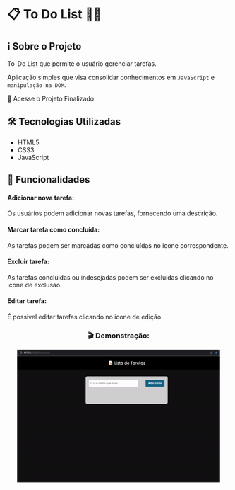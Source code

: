 # 📋 To Do List 👨‍💻

## ℹ️ Sobre o Projeto
To-Do List que permite o usuário gerenciar tarefas.

Aplicação simples que visa consolidar conhecimentos em `JavaScript` e `manipulação na DOM`.

🔗 Acesse o Projeto Finalizado: 


## 🛠️ Tecnologias Utilizadas
- HTML5
- CSS3
- JavaScript

<h2>🚀 Funcionalidades</h2>


#### Adicionar nova tarefa:

Os usuários podem adicionar novas tarefas, fornecendo uma descrição.

#### Marcar tarefa como concluída:
 
As tarefas podem ser marcadas como concluídas no icone correspondente.

#### Excluir tarefa:

As tarefas concluídas ou indesejadas podem ser excluídas clicando no icone de exclusão.

#### Editar tarefa:

É possivel editar tarefas clicando no icone de edição.

<h3 align=center>🎬 Demonstração:</h3>
<p align="center">
  <img width="460" height="300" src="assets/demo.gif">  
</p>




